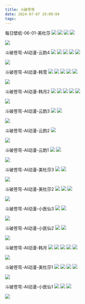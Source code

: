 ```yaml
---
title: 斗破苍穹
date: 2024-07-07 19:09:04
tags: 
---
```

每日壁纸-06-01-美杜莎
![](https://picture.wangkay.tech//Strapi/202406011031777.jpg)
![](https://picture.wangkay.tech//Strapi/202406011031744.jpg)
![](https://picture.wangkay.tech//Strapi/202406011031686.jpg)
![](https://picture.wangkay.tech//Strapi/202406011031696.jpg)

![](https://picture.wangkay.tech//Strapi/202406011031777.jpg)

斗破苍穹-AI动漫-云韵4
![](https://picture.wangkay.tech//Strapi/202405281017563.jpg)
![](https://picture.wangkay.tech//Strapi/202405281017652.jpg)
![](https://picture.wangkay.tech//Strapi/202405281017670.jpg)
![](https://picture.wangkay.tech//Strapi/202405281017659.jpg)
![](https://picture.wangkay.tech//Strapi/202405281017533.jpg)

![](https://picture.wangkay.tech//Strapi/202405281017563.jpg)

斗破苍穹-AI动漫-韩雪
![](https://picture.wangkay.tech//Strapi/202404270946285.jpg)
![](https://picture.wangkay.tech//Strapi/202404270946270.jpg)
![](https://picture.wangkay.tech//Strapi/202404270946262.jpg)
![](https://picture.wangkay.tech//Strapi/202404270946256.jpg)
![](https://picture.wangkay.tech//Strapi/202404270946250.jpg)

![](https://picture.wangkay.tech//Strapi/202404270946262.jpg)

斗破苍穹-AI动漫-韩月2
![](https://picture.wangkay.tech//Strapi/202404251226361.jpg)
![](https://picture.wangkay.tech//Strapi/202404251226326.jpg)
![](https://picture.wangkay.tech//Strapi/202404251226287.jpg)
![](https://picture.wangkay.tech//Strapi/202404251226268.jpg)
![](https://picture.wangkay.tech//Strapi/202404251226241.jpg)

![](https://picture.wangkay.tech//Strapi/202404251226287.jpg)

斗破苍穹-AI动漫-云韵3
![](https://picture.wangkay.tech//Strapi/202404171002687.jpg)
![](https://picture.wangkay.tech//Strapi/202404171002697.jpg)

![](https://picture.wangkay.tech//Strapi/202404171002687.jpg)

斗破苍穹-AI动漫-云韵2
![](https://picture.wangkay.tech//Strapi/202404171002680.jpg)

![](https://picture.wangkay.tech//Strapi/202404171002680.jpg)

斗破苍穹-AI动漫-云韵1
![](https://picture.wangkay.tech//Strapi/202404171002664.jpg)
![](https://picture.wangkay.tech//Strapi/202404171002672.jpg)

![](https://picture.wangkay.tech//Strapi/202404171002664.jpg)

斗破苍穹-AI动漫-美杜莎3
![](https://picture.wangkay.tech//Strapi/202404161620461.jpg)
![](https://picture.wangkay.tech//Strapi/202404161620470.jpg)

![](https://picture.wangkay.tech//Strapi/202404161620461.jpg)

斗破苍穹-AI动漫-美杜莎2
![](https://picture.wangkay.tech//Strapi/202404161620491.jpg)
![](https://picture.wangkay.tech//Strapi/202404161620483.jpg)
![](https://picture.wangkay.tech//Strapi/202404161620477.jpg)

![](https://picture.wangkay.tech//Strapi/202404161620491.jpg)

斗破苍穹-AI动漫-小医仙3
![](https://picture.wangkay.tech//Strapi/202404141111476.jpg)
![](https://picture.wangkay.tech//Strapi/202404141111512.jpg)

![](https://picture.wangkay.tech//Strapi/202404141111476.jpg)

斗破苍穹-AI动漫-小医仙2
![](https://picture.wangkay.tech//Strapi/202404141111551.jpg)
![](https://picture.wangkay.tech//Strapi/202404141111559.jpg)

![](https://picture.wangkay.tech//Strapi/202404141111551.jpg)

斗破苍穹-AI动漫-韩月
![](https://picture.wangkay.tech/Strapi/434645042_122136211592149529_3439877094495274203_n.jpg)
![](https://picture.wangkay.tech/Strapi/434651517_122136211712149529_8727785630085472156_n.jpg)
![](https://picture.wangkay.tech/Strapi/434662052_122136211652149529_439075736440794654_n.jpg)
![](https://picture.wangkay.tech/Strapi/434640650_122136211688149529_692628887833892179_n.jpg)
![](https://picture.wangkay.tech/Strapi/433452842_122136211622149529_4363493964604255284_n.jpg)

![](https://picture.wangkay.tech/Strapi/434645042_122136211592149529_3439877094495274203_n.jpg)

斗破苍穹-AI动漫-美杜莎1
![](https://picture.wangkay.tech/Strapi/432978893_122134447190149529_8703392657152885323_n.jpg)
![](https://picture.wangkay.tech/Strapi/432787677_122134447352149529_6057605032663626768_n.jpg)
![](https://picture.wangkay.tech/Strapi/432779924_122134447334149529_5059404341609039641_n.jpg)
![](https://picture.wangkay.tech/Strapi/432774275_122134447172149529_8180654985293916584_n.jpg)

![](https://picture.wangkay.tech/Strapi/432978893_122134447190149529_8703392657152885323_n.jpg)

斗破苍穹-AI动漫-小医仙1
![](https://picture.wangkay.tech/Strapi/427904995_348571881490048_8235010447280884316_n.jpg)
![](https://picture.wangkay.tech/Typroa/433438292_722428946639718_1117834211028056125_n.jpg)
![](https://picture.wangkay.tech/Strapi/433431008_722428993306380_5816277187287064249_n.jpg)

![](https://picture.wangkay.tech/Strapi/427904995_348571881490048_8235010447280884316_n.jpg)